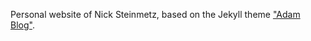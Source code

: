 
Personal website of Nick Steinmetz, based on the Jekyll theme ["Adam Blog"](https://github.com/artemsheludko/adam-blog).
